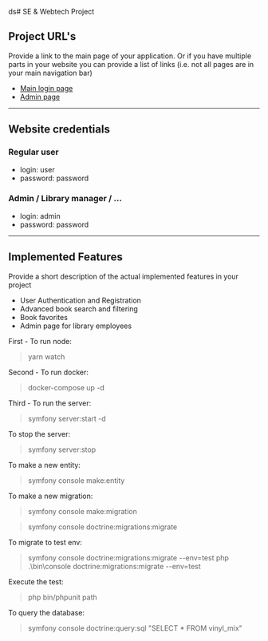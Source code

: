 ds# SE & Webtech Project

## Project URL's
Provide a link to the main page of your application. Or if you have multiple parts in your website you can provide a list of links (i.e. not all pages are in your main navigation bar)
* [Main login page](https://a22web25.studev.groept.be/)
* [Admin page](https://a22web25.studev.groept.be/admin)
---

## Website credentials
### Regular user
- login: user
- password: password
### Admin / Library manager / ...
- login: admin
- password: password

---

## Implemented Features
Provide a short description of the actual implemented features in your project
* User Authentication and Registration
* Advanced book search and filtering
* Book favorites
* Admin page for library employees


First - To run node:
> yarn watch

Second - To run docker:
> docker-compose up -d

Third - To run the server:
> symfony server:start -d

To stop the server:
> symfony server:stop

To make a new entity:
> symfony console make:entity

To make a new migration:
> symfony console make:migration

> symfony console doctrine:migrations:migrate

To migrate to test env:
> symfony console doctrine:migrations:migrate --env=test
>php .\bin\console  doctrine:migrations:migrate --env=test

 Execute the test: 
>php bin/phpunit path

 To query the database:
> symfony console doctrine:query:sql "SELECT * FROM vinyl_mix"